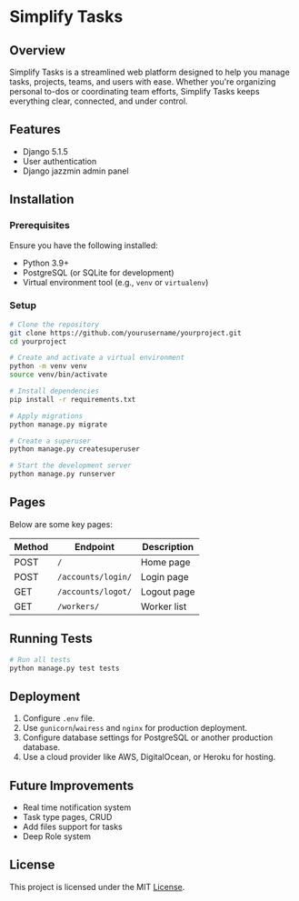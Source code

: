 ﻿# Simplify Tasks

## Overview
Simplify Tasks is a streamlined web platform designed to help you manage tasks, projects, teams, and users with ease. 
Whether you're organizing personal to-dos or coordinating team efforts, Simplify Tasks keeps everything clear, connected, and under control.

## Features
- Django 5.1.5
- User authentication
- Django jazzmin admin panel

## Installation

### Prerequisites
Ensure you have the following installed:
- Python 3.9+
- PostgreSQL (or SQLite for development)
- Virtual environment tool (e.g., `venv` or `virtualenv`)

### Setup
```bash
# Clone the repository
git clone https://github.com/yourusername/yourproject.git
cd yourproject

# Create and activate a virtual environment
python -m venv venv
source venv/bin/activate

# Install dependencies
pip install -r requirements.txt

# Apply migrations
python manage.py migrate

# Create a superuser
python manage.py createsuperuser

# Start the development server
python manage.py runserver
```


## Pages
Below are some key pages:

| Method | Endpoint            | Description            |
|--------|---------------------|------------------------|
| POST   | `/`  | Home page            |
| POST   | `/accounts/login/` | Login page |
| GET    | `/accounts/logot/`       | Logout page        |
| GET   | `/workers/`       | Worker list     |


## Running Tests
```bash
# Run all tests
python manage.py test tests
```

## Deployment
1. Configure `.env` file.
2. Use `gunicorn`/`wairess` and `nginx` for production deployment.
3. Configure database settings for PostgreSQL or another production database.
4. Use a cloud provider like AWS, DigitalOcean, or Heroku for hosting.

## Future Improvements
- Real time notification system
- Task type pages, CRUD
- Add files support for tasks
- Deep Role system

## License
This project is licensed under the MIT [License](LICENSE).



